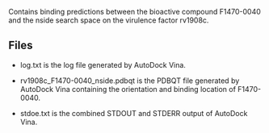 Contains binding predictions between the bioactive compound F1470-0040 and the nside search space on the virulence factor rv1908c.

## Files

- log.txt is the log file generated by AutoDock Vina.

- rv1908c_F1470-0040_nside.pdbqt is the PDBQT file generated by AutoDock Vina containing the orientation and binding location of F1470-0040.

- stdoe.txt is the combined STDOUT and STDERR output of AutoDock Vina.

